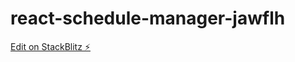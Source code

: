 # react-schedule-manager-jawflh

[Edit on StackBlitz ⚡️](https://stackblitz.com/edit/react-schedule-manager-jawflh)
